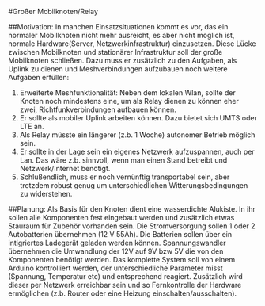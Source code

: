 #Großer Mobilknoten/Relay

##Motivation:
In manchen Einsatzsituationen kommt es vor, das ein normaler Mobilknoten nicht mehr ausreicht, es aber nicht möglich ist, normale Hardware(Server, Netzwerkinfrastruktur) einzusetzen. 
Diese Lücke zwischen Mobilknoten und stationärer Infrastruktur soll der große Mobilknoten schließen.
Dazu muss er zusätzlich zu den Aufgaben, als Uplink zu dienen und Meshverbindungen aufzubauen noch weitere Aufgaben erfüllen:

1. Erweiterte Meshfunktionalität: Neben dem lokalen Wlan, sollte der Knoten noch mindestens eine, um als Relay dienen zu können eher zwei, Richtfunkverbindungen aufbauen können.
2. Er sollte als mobiler Uplink arbeiten können. Dazu bietet sich UMTS oder LTE an.
3. Als Relay müsste ein längerer (z.b. 1 Woche) autonomer Betrieb möglich sein.
4. Er sollte in der Lage sein ein eigenes Netzwerk aufzuspannen, auch per Lan. Das wäre z.b. sinnvoll, wenn man
einen Stand betreibt und Netzwerk/Internet benötigt.
5. Schlußendlich, muss er noch vernünftig transportabel sein, aber trotzdem robust genug um unterschiedlichen Witterungsbedingungen zu widerstehen.

##Planung:
Als Basis für den Knoten dient eine wasserdichte Alukiste. In ihr sollen alle Komponenten fest eingebaut werden und zusätzlich etwas Stauraum für Zubehör vorhanden sein. Die Stromversorgung sollen 1 oder 2 Autobatterien übernehmen (12 V 55Ah). Die Batterien sollen über ein intigriertes Ladegerät geladen werden können. Spannungswandler übernehmen die Umwandlung der 12V auf 9V bzw 5V die von den Komponenten benötigt werden. 
Das komplette System soll von einem Arduino kontrolliert werden, der unterschiedliche Parameter misst (Spannung, Temperatur etc) und entsprechend reagiert. Zusätzlich wird dieser per Netzwerk erreichbar sein und so Fernkontrolle der Hardware ermöglichen (z.b. Router oder eine Heizung einschalten/ausschalten).

